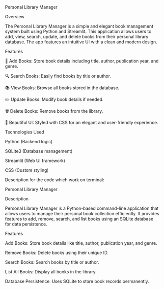 Personal Library Manager

Overview

The Personal Library Manager is a simple and elegant book management system built using Python and Streamlit. This application allows users to add, view, search, update, and delete books from their personal library database. The app features an intuitive UI with a clean and modern design.

Features

📖 Add Books: Store book details including title, author, publication year, and genre.

🔍 Search Books: Easily find books by title or author.

📚 View Books: Browse all books stored in the database.

✏️ Update Books: Modify book details if needed.

🗑 Delete Books: Remove books from the library.

🎨 Beautiful UI: Styled with CSS for an elegant and user-friendly experience.

Technologies Used

Python (Backend logic)

SQLite3 (Database management)

Streamlit (Web UI framework)

CSS (Custom styling)




 Description for the code which work on terminal:


 
 Personal Library Manager

Description

Personal Library Manager is a Python-based command-line application that allows users to manage their personal book collection efficiently. It provides features to add, remove, search, and list books using an SQLite database for data persistence.

Features

Add Books: Store book details like title, author, publication year, and genre.

Remove Books: Delete books using their unique ID.

Search Books: Search books by title or author.

List All Books: Display all books in the library.

Database Persistence: Uses SQLite to store book records permanently.
